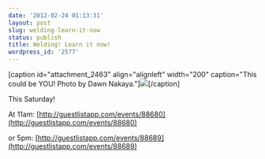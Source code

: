 ```yaml
---
date: '2012-02-24 01:13:31'
layout: post
slug: welding-learn-it-now
status: publish
title: Welding! Learn it now!
wordpress_id: '2577'
---
```


[caption id="attachment_2463" align="alignleft" width="200" caption="This could be YOU! Photo by Dawn Nakaya."][![](http://www.heatsynclabs.org/wp-content/uploads/2012/01/25401252_0c7804a70e_o-200x300.jpg)](http://www.heatsynclabs.org/wp-content/uploads/2012/01/25401252_0c7804a70e_o.jpg)[/caption]

This Saturday!

At 11am: [http://guestlistapp.com/events/88680](http://guestlistapp.com/events/88680)

or 5pm: [http://guestlistapp.com/events/88689](http://guestlistapp.com/events/88689)


